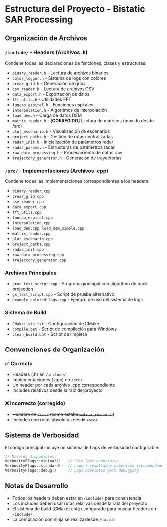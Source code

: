 # Estructura del Proyecto - Bistatic SAR Processing

## Organización de Archivos

### `/include/` - Headers (Archivos .h)
Contiene todas las declaraciones de funciones, clases y estructuras:
- `binary_reader.h` - Lectura de archivos binarios
- `color_logger.h` - Sistema de logs con colores
- `crear_grid.h` - Generación de grids
- `csv_reader.h` - Lectura de archivos CSV
- `data_export.h` - Exportación de datos
- `fft_utils.h` - Utilidades FFT
- `funcao_espiral.h` - Funciones espirales
- `interpolation.h` - Algoritmos de interpolación
- `load_dem.h` - Carga de datos DEM
- `matrix_reader.h` - **[CORREGIDO]** Lectura de matrices (movido desde /src)
- `plot_escenario.h` - Visualización de escenarios
- `project_paths.h` - Gestión de rutas centralizadas
- `radar_init.h` - Inicialización de parámetros radar
- `radar_params.h` - Estructuras de parámetros radar
- `raw_data_processing.h` - Procesamiento de datos raw
- `trajectory_generator.h` - Generación de trayectorias

### `/src/` - Implementaciones (Archivos .cpp)
Contiene todas las implementaciones correspondientes a los headers:
- `binary_reader.cpp`
- `crear_grid.cpp`
- `csv_reader.cpp`
- `data_export.cpp`
- `fft_utils.cpp`
- `funcao_espiral.cpp`
- `interpolation.cpp`
- `load_dem.cpp`, `load_dem_simple.cpp`
- `matrix_reader.cpp`
- `plot_escenario.cpp`
- `project_paths.cpp`
- `radar_init.cpp`
- `raw_data_processing.cpp`
- `trajectory_generator.cpp`

### Archivos Principales
- `proc_test_script.cpp` - Programa principal con algoritmo de back projection
- `gs_test_script.cpp` - Script de prueba alternativo
- `example_colored_logs.cpp` - Ejemplo de uso del sistema de logs

### Sistema de Build
- `CMakeLists.txt` - Configuración de CMake
- `compile.bat` - Script de compilación para Windows
- `clean_build.bat` - Script de limpieza

## Convenciones de Organización

### ✅ **Correcto**
- Headers (.h) en `/include/`
- Implementaciones (.cpp) en `/src/`
- Un header por cada archivo .cpp correspondiente
- Includes relativos desde la raíz del proyecto

### ❌ **Incorrecto (corregido)**
- ~~Headers en `/src/` (como estaba `matrix_reader.h`)~~
- ~~Includes con rutas absolutas desde `/src/`~~

## Sistema de Verbosidad

El código principal incluye un sistema de flags de verbosidad configurable:

```cpp
// Niveles disponibles:
VerbosityFlags::minimal()   // Solo logs esenciales
VerbosityFlags::standard()  // Logs + resultados numéricos (recomendado)
VerbosityFlags::debug()     // Logs completos para debugging
```

## Notas de Desarrollo

- Todos los headers deben estar en `/include/` para consistencia
- Los includes deben usar rutas relativas desde la raíz del proyecto
- El sistema de build (CMake) está configurado para buscar headers en `/include/`
- La compilación con ninja se realiza desde `/build/`